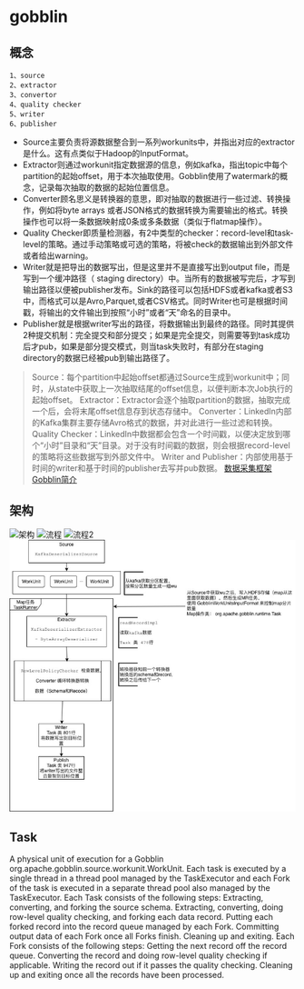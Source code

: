 # gobblin

## 概念

    1、source
    2、extractor
    3、convertor
    4、quality checker
    5、writer
    6、publisher
- Source主要负责将源数据整合到一系列workunits中，并指出对应的extractor是什么。这有点类似于Hadoop的InputFormat。
- Extractor则通过workunit指定数据源的信息，例如kafka，指出topic中每个partition的起始offset，用于本次抽取使用。Gobblin使用了watermark的概念，记录每次抽取的数据的起始位置信息。
- Converter顾名思义是转换器的意思，即对抽取的数据进行一些过滤、转换操作，例如将byte arrays 或者JSON格式的数据转换为需要输出的格式。转换操作也可以将一条数据映射成0条或多条数据（类似于flatmap操作）。
- Quality Checker即质量检测器，有2中类型的checker：record-level和task-level的策略。通过手动策略或可选的策略，将被check的数据输出到外部文件或者给出warning。
- Writer就是把导出的数据写出，但是这里并不是直接写出到output file，而是写到一个缓冲路径（ staging directory）中。当所有的数据被写完后，才写到输出路径以便被publisher发布。Sink的路径可以包括HDFS或者kafka或者S3中，而格式可以是Avro,Parquet,或者CSV格式。同时Writer也可是根据时间戳，将输出的文件输出到按照“小时”或者“天”命名的目录中。
- Publisher就是根据writer写出的路径，将数据输出到最终的路径。同时其提供2种提交机制：完全提交和部分提交；如果是完全提交，则需要等到task成功后才pub，如果是部分提交模式，则当task失败时，有部分在staging directory的数据已经被pub到输出路径了。

>Source：每个partition中起始offset都通过Source生成到workunit中；同时，从state中获取上一次抽取结尾的offset信息，以便判断本次Job执行的起始offset。
Extractor：Extractor会逐个抽取partition的数据，抽取完成一个后，会将末尾offset信息存到状态存储中。
Converter：LinkedIn内部的Kafka集群主要存储Avro格式的数据，并对此进行一些过滤和转换。
Quality Checker：LinkedIn中数据都会包含一个时间戳，以便决定放到哪个“小时”目录和“天”目录。对于没有时间戳的数据，则会根据record-level的策略将这些数据写到外部文件中。
Writer and Publisher：内部使用基于时间的writer和基于时间的publisher去写并pub数据。
[数据采集框架Gobblin简介](https://cloud.tencent.com/developer/article/1351988)

## 架构

![架构](https://ask.qcloudimg.com/http-save/yehe-2725853/v74nkx004r.jpeg?imageView2/2/w/1620)
![流程](https://upload-images.jianshu.io/upload_images/6504531-275a78b3b2639564.jpg)
![流程2](https://ask.qcloudimg.com/http-save/yehe-2725853/mlw4m84zp1.jpeg?imageView2/2/w/1620)
![自制](/大数据/gobblin-kafka.jpg)

## Task

A physical unit of execution for a Gobblin org.apache.gobblin.source.workunit.WorkUnit.
Each task is executed by a single thread in a thread pool managed by the TaskExecutor and each Fork of the task is executed in a separate thread pool also managed by the TaskExecutor. Each Task consists of the following steps:
Extracting, converting, and forking the source schema.
Extracting, converting, doing row-level quality checking, and forking each data record.
Putting each forked record into the record queue managed by each Fork.
Committing output data of each Fork once all Forks finish.
Cleaning up and exiting.
Each Fork consists of the following steps:
Getting the next record off the record queue.
Converting the record and doing row-level quality checking if applicable.
Writing the record out if it passes the quality checking.
Cleaning up and exiting once all the records have been processed.